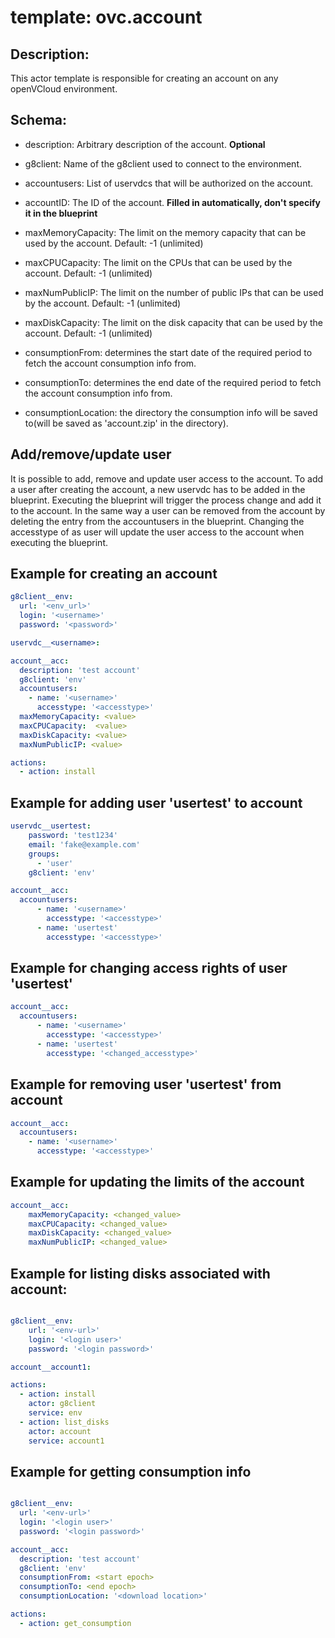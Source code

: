 
# template: ovc.account

## Description:
This actor template is responsible for creating an account on any openVCloud environment.

## Schema:

- description: Arbitrary description of the account. **Optional**

- g8client: Name of the g8client used to connect to the environment.

- accountusers: List of uservdcs that will be authorized on the account.

- accountID: The ID of the account. **Filled in automatically, don't specify it in the blueprint**

- maxMemoryCapacity: The limit on the memory capacity that can be used by the account. Default: -1 (unlimited)

- maxCPUCapacity: The limit on the CPUs that can be used by the account. Default: -1 (unlimited)

- maxNumPublicIP: The limit on the number of public IPs that can be used by the account. Default: -1 (unlimited)

- maxDiskCapacity: The limit on the disk capacity that can be used by the account. Default: -1 (unlimited)

- consumptionFrom: determines the start date of the required period to fetch the account consumption info from.

- consumptionTo: determines the end date of the required period to fetch the account consumption info from.

- consumptionLocation: the directory the consumption info will be saved to(will be saved as 'account.zip' in the directory).

## Add/remove/update user

It is possible to add, remove and update user access to the account. To add a user after creating the account, a new uservdc has to be added in the blueprint. Executing the blueprint will trigger the process change and add it to the account. In the same way a user can be removed from the account by deleting the entry from the accountusers in the blueprint. Changing the accesstype of as user will update the user access to the account when executing the blueprint.

## Example for creating an account

```yaml
g8client__env:
  url: '<env_url>'
  login: '<username>'
  password: '<password>'

uservdc__<username>:

account__acc:
  description: 'test account'
  g8client: 'env'
  accountusers:
    - name: '<username>'
      accesstype: '<accesstype>'
  maxMemoryCapacity: <value>
  maxCPUCapacity:  <value>
  maxDiskCapacity: <value>
  maxNumPublicIP: <value>

actions:
  - action: install
```

## Example for adding user 'usertest' to account

```yaml
uservdc__usertest:
    password: 'test1234'
    email: 'fake@example.com'
    groups:
      - 'user'
    g8client: 'env'

account__acc:
  accountusers:
      - name: '<username>'
        accesstype: '<accesstype>'
      - name: 'usertest'
        accesstype: '<accesstype>'

```

## Example for changing access rights of user 'usertest'

```yaml
account__acc:
  accountusers:
      - name: '<username>'
        accesstype: '<accesstype>'
      - name: 'usertest'
        accesstype: '<changed_accesstype>'

```

## Example for removing user 'usertest' from account

```yaml
account__acc:
  accountusers:
    - name: '<username>'
      accesstype: '<accesstype>'
```

## Example for updating the limits of the account

```yaml
account__acc:
    maxMemoryCapacity: <changed_value>
    maxCPUCapacity: <changed_value>
    maxDiskCapacity: <changed_value>
    maxNumPublicIP: <changed_value>
```


## Example for listing disks associated with account:

```yaml

g8client__env:
    url: '<env-url>'
    login: '<login user>'
    password: '<login password>'

account__account1:

actions:
  - action: install
    actor: g8client
    service: env
  - action: list_disks
    actor: account
    service: account1
```

## Example for getting consumption info

```yaml

g8client__env:
  url: '<env-url>'
  login: '<login user>'
  password: '<login password>'

account__acc:
  description: 'test account'
  g8client: 'env'
  consumptionFrom: <start epoch>
  consumptionTo: <end epoch>
  consumptionLocation: '<download location>'

actions:
  - action: get_consumption
```
